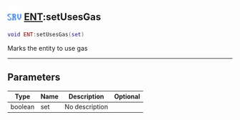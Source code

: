 ## <img src="../../.gitbook/assets/server.png" width="32" height="32" /> [ENT](../ent/README.md):setUsesGas

```lua
void ENT:setUsesGas(set)
```

Marks the entity to use gas

------
## Parameters

| Type   | Name | Description | Optional |
| ------ | ---- | ----------- | -------: |
| boolean | set | No description |  |

